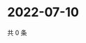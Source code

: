 # 2022-07-10

共 0 条

<!-- BEGIN WEIBO -->
<!-- 最后更新时间 Sun Jul 10 2022 19:12:22 GMT+0800 (China Standard Time) -->

<!-- END WEIBO -->
